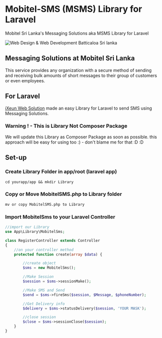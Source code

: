 # Mobitel-SMS (MSMS) Library for Laravel
Mobitel Sri Lanka's Messaging Solutions aka MSMS Library for Laravel

![Web Design & Web Development Batticaloa Sri lanka](https://raw.githubusercontent.com/joeljerushan/Mobitel-SMS/master/ixeun_mobitel_msms.jpg "Web Design & Web Development Batticaloa Sri lanka")



## Messaging Solutions at Mobitel Sri Lanka
This service provides any organization with a secure method of sending and receiving bulk amounts of short messages to their group of customers or even employees.

## For Laravel
[iXeun Web Solution](https://www.ixeun.com/) made an easy Library for Laravel to send SMS using Messaging Solutions.  

### Warning ! - This is Library Not Composer Package 
We will update this Library as Composer Package as soon as possible. this approach will be easy for using too :) - don't blame me for that :D :D 

## Set-up
### Create Library Folder in app/root (laravel app)

`cd yourapp/app && mkdir Library`

### Copy or Move MobitelSMS.php to Library folder 

`mv or copy MobitelSMS.php to Library`

### Import MobitelSms to your Laravel Controller

```php
//import our Library
use App\Library\MobitelSms;

class RegisterController extends Controller
{
    //on your controller method 
    protected function create(array $data) {

        //create object 
        $sms = new MobitelSms(); 

        //Make Session
        $session = $sms->sessionMake(); 

        //Make SMS and Send 
        $send = $sms->fireSms($session, $Message, $phoneNumber);

        //Get Delivery info 
        $delivery = $sms->statusDelivery($session, 'YOUR MASK');

        //close session
        $close = $sms->sessionClose($session);
    }
}
```